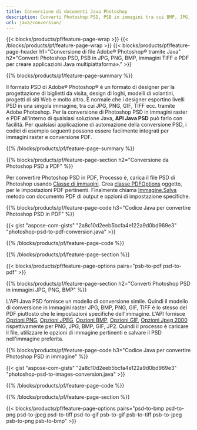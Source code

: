 ```yaml
---
title: Conversione di documenti Java Photoshop
description: Converti Photoshop PSD, PSB in immagini tra cui BMP, JPG, PNG, TIFF e PDF tramite la libreria Java.
url: java/conversion/
---
```


{{< blocks/products/pf/feature-page-wrap >}}
{{< /blocks/products/pf/feature-page-wrap >}}
{{< blocks/products/pf/feature-page-header h1="Conversione di file Adobe® Photoshop® tramite Java" h2="Converti Photoshop PSD, PSB in JPG, PNG, BMP, immagini TIFF e PDF per creare applicazioni Java multipiattaforma»." >}}

{{% blocks/products/pf/feature-page-summary %}}

Il formato PSD di Adobe® Photoshop® è un formato di designer per la progettazione di biglietti da visita, design di loghi, modelli di volantini, progetti di siti Web e molto altro. È normale che i designer esportino livelli PSD in una singola immagine, tra cui JPG, PNG, GIF, TIFF ecc. tramite Adobe Photoshop. Per la conversione di Photoshop PSD in immagini raster e PDF all'interno di qualsiasi soluzione Java, **API Java PSD** può farlo con facilità. Per qualsiasi applicazione di automazione della conversione PSD, i codici di esempio seguenti possono essere facilmente integrati per immagini raster e conversione PDF.

{{% /blocks/products/pf/feature-page-summary %}}

{{% blocks/products/pf/feature-page-section h2="Conversione da Photoshop PSD a PDF" %}}

Per convertire Photoshop PSD in PDF, Processo è, carica il file PSD di Photoshop usando [Classe di immagini](https://apireference.aspose.com/psd/java/com.aspose.psd/Image). Crea [classe PDFOptions](https://apireference.aspose.com/psd/java/com.aspose.psd.imageoptions/PdfOptions) oggetto, per le impostazioni PDF pertinenti. Finalmente chiama [Immagine.Salva](https://apireference.aspose.com/psd/java/com.aspose.psd/Image#save-java.lang.String-com.aspose.psd.ImageOptionsBase-) metodo con documento PDF di output e opzioni di impostazione specifiche.

{{% blocks/products/pf/feature-page-code h3="Codice Java per convertire Photoshop PSD in PDF" %}}

{{< gist "aspose-com-gists" "2a8c10d2eeb5bcfa4e122a9d0bd969e3" "photoshop-psd-to-pdf-conversion.java" >}}

{{% /blocks/products/pf/feature-page-code %}}

{{% /blocks/products/pf/feature-page-section %}}

{{< blocks/products/pf/feature-page-options pairs="psb-to-pdf psd-to-pdf" >}}

{{% blocks/products/pf/feature-page-section h2="Converti Photoshop PSD in immagini JPG, PNG, BMP" %}}

L'API Java PSD fornisce un modello di conversione simile. Quindi il modello di conversione in immagini raster JPG, BMP, PNG, GIF, TIFF è lo stesso del PDF piuttosto che le impostazioni specifiche dell'immagine. L'API fornisce [Opzioni PNG](https://apireference.aspose.com/psd/java/com.aspose.psd.imageoptions/PngOptions), [Opzioni JPEG](https://apireference.aspose.com/psd/java/com.aspose.psd.imageoptions/JpegOptions), [Opzioni BMP](https://apireference.aspose.com/psd/java/com.aspose.psd.imageoptions/BmpOptions), [Opzioni GIF](https://apireference.aspose.com/psd/java/com.aspose.psd.imageoptions/GifOptions), [Opzioni Jpeg 2000](https://apireference.aspose.com/psd/java/com.aspose.psd.imageoptions/Jpeg2000Options) rispettivamente per PNG, JPG, BMP, GIF, JP2. Quindi il processo è caricare il file, utilizzare le opzioni di immagine pertinenti e salvare il PSD nell'immagine preferita.

{{% blocks/products/pf/feature-page-code h3="Codice Java per convertire Photoshop PSD in immagine" %}}

{{< gist "aspose-com-gists" "2a8c10d2eeb5bcfa4e122a9d0bd969e3" "photoshop-psd-to-images-conversion.java" >}}

{{% /blocks/products/pf/feature-page-code %}}

{{% /blocks/products/pf/feature-page-section %}}

{{< blocks/products/pf/feature-page-options pairs="psd-to-bmp psd-to-png psd-to-jpeg psd-to-tiff psd-to-gif psb-to-gif psb-to-tiff psb-to-jpeg psb-to-png psb-to-bmp" >}}

